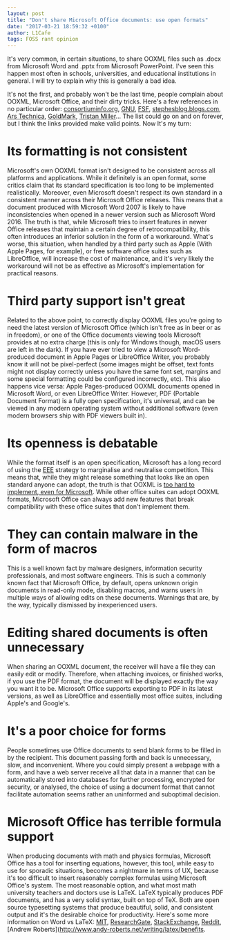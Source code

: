 ```yaml
---
layout: post
title: "Don't share Microsoft Office documents: use open formats"
date: "2017-03-21 18:59:32 +0100"
author: L1Cafe
tags: FOSS rant opinion
---
```



It's very common, in certain situations, to share OOXML files such as .docx from Microsoft Word and .pptx from Microsoft PowerPoint. I've seen this happen most often in schools, universities, and educational institutions in general. I will try to explain why this is generally a bad idea.

It's not the first, and probably won't be the last time, people complain about OOXML, Microsoft Office, and their dirty tricks. Here's a few references in no particular order: [consortiuminfo.org](http://www.consortiuminfo.org/standardsblog/article.php?story=20070117145745854), [GNU](https://www.gnu.org/philosophy/no-word-attachments.en.html), [FSF](https://www.fsf.org/campaigns/opendocument/reject), [stephesblog.blogs.com](http://stephesblog.blogs.com/my_weblog/2007/08/microsofts-fail.html), [Ars Technica](https://arstechnica.com/information-technology/2008/02/ibm-responds-to-microsoft-ooxml-is-technically-inferior/), [GoldMark](http://www.goldmark.org/netrants/no-word/attach.html), [Tristan Miller](https://logological.org/word)... The list could go on and on forever, but I think the links provided make valid points. Now It's my turn:

# Its formatting is not consistent

Microsoft's own OOXML format isn't designed to be consistent across all platforms and applications. While it definitely is an open format, some critics claim that its standard specification is too long to be implemented realistically. Moreover, even Microsoft doesn't respect its own standard in a consistent manner across their Microsoft Office releases. This means that a document produced with Microsoft Word 2007 is likely to have inconsistencies when opened in a newer version such as Microsoft Word 2016. The truth is that, while Microsoft tries to insert features in newer Office releases that maintain a certain degree of retrocompatibility, this often introduces an inferior solution in the form of a workaround. What's worse, this situation, when handled by a third party such as Apple (With Apple Pages, for example), or free software office suites such as LibreOffice, will increase the cost of maintenance, and it's very likely the workaround will not be as effective as Microsoft's implementation for practical reasons.

# Third party support isn't great

Related to the above point, to correctly display OOXML files you're going to need the latest version of Microsoft Office (which isn't free as in beer or as in freedom), or one of the Office documents viewing tools Microsoft provides at no extra charge (this is only for Windows though, macOS users are left in the dark). If you have ever tried to view a Microsoft Word-produced document in Apple Pages or LibreOffice Writer, you probably know it will not be pixel-perfect (some images might be offset, text fonts might not display correctly unless you have the same font set, margins and some special formatting could be configured incorrectly, etc). This also happens vice versa: Apple Pages-produced OOXML documents opened in Microsoft Word, or even LibreOffice Writer. However, PDF (Portable Document Format) is a fully open specification, it's universal, and can be viewed in any modern operating system without additional software (even modern browsers ship with PDF viewers built in).

# Its openness is debatable

While the format itself is an open specification, Microsoft has a long record of using the [EEE](https://en.wikipedia.org/wiki/Embrace%2C_extend_and_extinguish) strategy to marginalise and neutralise competition. This means that, while they might release something that looks like an open standard anyone can adopt, the truth is that OOXML is [too hard to implement, even for Microsoft](http://www.sutor.com/newsite/blog-open/?p=2069). While other office suites can adopt OOXML formats, Microsoft Office can always add new features that break compatibility with these office suites that don't implement them.

# They can contain malware in the form of macros

This is a well known fact by malware designers, information security professionals, and most software engineers. This is such a commonly known fact that Microsoft Office, by default, opens unknown origin documents in read-only mode, disabling macros, and warns users in multiple ways of allowing edits on these documents. Warnings that are, by the way, typically dismissed by inexperienced users.

# Editing shared documents is often unnecessary

When sharing an OOXML document, the receiver will have a file they can easily edit or modify. Therefore, when attaching invoices, or finished works, if you use the PDF format, the document will be displayed exactly the way you want it to be. Microsoft Office supports exporting to PDF in its latest versions, as well as LibreOffice and essentially most office suites, including Apple's and Google's.

# It's a poor choice for forms

People sometimes use Office documents to send blank forms to be filled in by the recipient. This document passing forth and back is unnecessary, slow, and inconvenient. Where you could simply present a webpage with a form, and have a web server receive all that data in a manner that can be automatically stored into databases for further processing, encrypted for security, or analysed, the choice of using a document format that cannot facilitate automation seems rather an uninformed and suboptimal decision.

# Microsoft Office has terrible formula support

When producing documents with math and physics formulas, Microsoft Office has a tool for inserting equations, however, this tool, while easy to use for sporadic situations, becomes a nightmare in terms of UX, because it's too difficult to insert reasonably complex formulas using Microsoft Office's system. The most reasonable option, and what most math university teachers and doctors use is LaTeX. LaTeX typically produces PDF documents, and has a very solid syntax, built on top of TeX. Both are open source typesetting systems that produce beautiful, solid, and consistent output and it's the desirable choice for productivity. Here's some more information on Word vs LaTeX: [MIT](http://web.mit.edu/klund/www/urk/texvword.html), [ResearchGate](https://www.researchgate.net/post/Why_LaTex_is_better_choice_than_Microsoft_Word),  [StackExchange](https://tex.stackexchange.com/questions/1756/why-should-i-use-latex), [Reddit](https://www.reddit.com/r/LaTeX/comments/26z3ii/why_is_latex_better_than_the_current_version_of/), [Andrew Roberts](http://www.andy-roberts.net/writing/latex/benefits.

